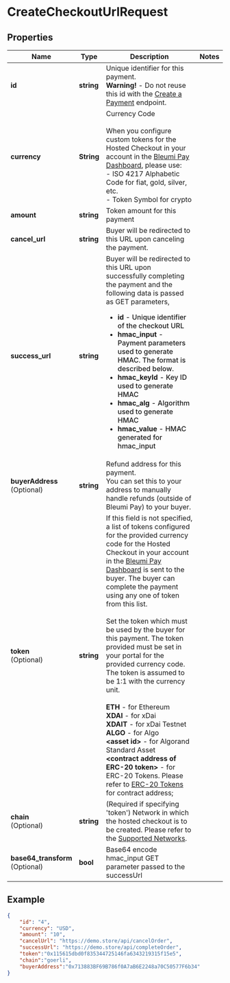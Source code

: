 # CreateCheckoutUrlRequest

## Properties
Name | Type | Description | Notes
------------ | ------------- | ------------- | -------------
**id** | **string** | Unique identifier for this payment. <br> <b>Warning!</b> - Do not reuse this id with the [Create a Payment](https://pay.bleumi.com/docs/#create-a-payment) endpoint. |
**currency** | **String** | Currency Code<br><br> When you configure custom tokens for the Hosted Checkout in your account in the <a href="https://pay.bleumi.com/app/" target="_blank">Bleumi Pay Dashboard</a>, please use:<br> - ISO 4217 Alphabetic Code for fiat, gold, silver, etc.<br> - Token Symbol for crypto |
**amount** | **string** | Token amount for this payment | 
**cancel_url** | **string** |  Buyer will be redirected to this URL upon canceling the payment. | 
**success_url** | **string** | Buyer will be redirected to this URL upon successfully completing the payment and the following data is passed as GET parameters, <ul style="font-weight: 500"><li><b>id</b> - Unique identifier of the checkout URL</li><li><b>hmac_input</b> - Payment parameters used to generate HMAC. The format is described below.</li><li><b>hmac_keyId</b> - Key ID used to generate HMAC</li><li><b>hmac_alg</b> - Algorithm used to generate HMAC</li><li><b>hmac_value</b> - HMAC generated for hmac_input</li></ul> 
**buyerAddress** <br>(Optional) | **string**  | Refund address for this payment.<br>You can set this to your address to manually handle refunds (outside of Bleumi Pay) to your buyer. | 
**token** <br>(Optional) | **string** |  If this field is not specified, a list of tokens configured for the provided currency code for the Hosted Checkout in your account in the <a href="https://pay.bleumi.com/app/" target="_blank">Bleumi Pay Dashboard</a> is sent to the buyer. The buyer can complete the payment using any one of token from this list. <br><br> Set the token which must be used by the buyer for this payment. The token provided must be set in your portal for the provided currency code. The token is assumed to be 1:1 with the currency unit. <br><br> <b>ETH</b> - for Ethereum  <br/> <b>XDAI</b> - for xDai <br/> <b>XDAIT</b> - for xDai Testnet <br/> <b>ALGO</b> - for Algo <br/> <b> &lt;asset id&gt;</b> - for Algorand Standard Asset <br/> <b> &lt;contract address of ERC-20 token&gt;</b> - for ERC-20 Tokens. Please refer to [ERC-20 Tokens](https://pay.bleumi.com/docs/#erc-20) for contract address; |
**chain** <br>(Optional) | **string** | (Required if specifying 'token') Network in which the hosted checkout is to be created. Please refer to the [Supported Networks](https://pay.bleumi.com/docs/#supported-networks).
**base64_transform** <br>(Optional) | **bool** | Base64 encode hmac_input GET parameter passed to the successUrl |  

## Example

```json
{
    "id": "4",
    "currency": "USD",
    "amount": "10",
    "cancelUrl": "https://demo.store/api/cancelOrder",
    "successUrl": "https://demo.store/api/completeOrder",
	"token":"0x115615dbd0f835344725146fa6343219315f15e5",
	"chain":"goerli",
	"buyerAddress":"0x713883BF69B786f0A7aB6E2248a70C50577F6b34"
}
```